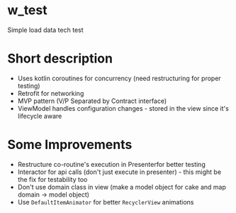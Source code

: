 # w_test

Simple load data tech test

# Short description
* Uses kotlin coroutines for concurrency (need restructuring for proper testing)
* Retrofit for networking
* MVP pattern (V/P Separated by Contract interface)
* ViewModel handles configuration changes - stored in the view since it's lifecycle aware

# Some Improvements
* Restructure co-routine's execution in Presenterfor better testing
* Interactor for api calls (don't just execute in presenter) - this might be the fix for testability too
* Don't use domain class in view (make a model object for cake and map domain -> model object)
* Use `DefaultItemAnimator` for better `RecyclerView` animations

